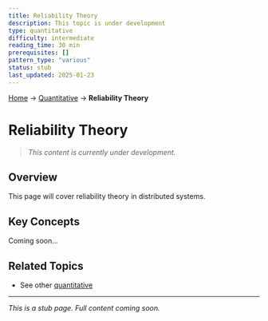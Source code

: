 ```yaml
---
title: Reliability Theory
description: This topic is under development
type: quantitative
difficulty: intermediate
reading_time: 30 min
prerequisites: []
pattern_type: "various"
status: stub
last_updated: 2025-01-23
---
```


<!-- Navigation -->
[Home](../introduction/index.md) → [Quantitative](index.md) → **Reliability Theory**

# Reliability Theory

> *This content is currently under development.*

## Overview

This page will cover reliability theory in distributed systems.

## Key Concepts

Coming soon...

## Related Topics

- See other [quantitative](index.md)

---

*This is a stub page. Full content coming soon.*
